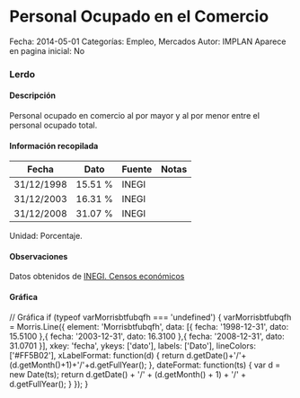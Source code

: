 Personal Ocupado en el Comercio
=====

Fecha: 2014-05-01
Categorías: Empleo, Mercados
Autor: IMPLAN
Aparece en pagina inicial: No

### Lerdo

#### Descripción

Personal ocupado en comercio al por mayor y al por menor entre el personal ocupado total.

<!-- break -->

#### Información recopilada

<table class="table table-hover table-bordered matriz">
  <thead>
    <tr><th>Fecha</th><th>Dato</th><th>Fuente</th><th>Notas</th></tr>
  </thead>
  <tbody>
    <tr><td class="centrado">31/12/1998</td><td class="derecha">15.51 %</td><td>INEGI</td><td></td></tr>
    <tr><td class="centrado">31/12/2003</td><td class="derecha">16.31 %</td><td>INEGI</td><td></td></tr>
    <tr><td class="centrado">31/12/2008</td><td class="derecha">31.07 %</td><td>INEGI</td><td></td></tr>
  </tbody>
</table>

Unidad: Porcentaje.

#### Observaciones

Datos obtenidos de [INEGI. Censos económicos](http://www3.inegi.org.mx/sistemas/saic/)

#### Gráfica

<div id="Morrisbtfubqfh" class="grafica"></div>
  // Gráfica
  if (typeof varMorrisbtfubqfh === 'undefined') {
    varMorrisbtfubqfh = Morris.Line({
      element: 'Morrisbtfubqfh',
      data: [{ fecha: '1998-12-31', dato: 15.5100 },{ fecha: '2003-12-31', dato: 16.3100 },{ fecha: '2008-12-31', dato: 31.0701 }],
      xkey: 'fecha',
      ykeys: ['dato'],
      labels: ['Dato'],
      lineColors: ['#FF5B02'],
      xLabelFormat: function(d) { return d.getDate()+'/'+(d.getMonth()+1)+'/'+d.getFullYear(); },
      dateFormat: function(ts) { var d = new Date(ts); return d.getDate() + '/' + (d.getMonth() + 1) + '/' + d.getFullYear(); }
    });
  }
